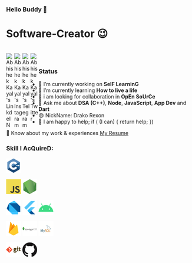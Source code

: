 ### Hello Buddy 👋
# Software-Creator 😉

<!-- ![]( https://visitor-badge.glitch.me/badge?page_id=fineanmol ) -->
<br>
<a href="https://www.linkedin.com/in/abhishek-kayal-drako/" target=blank>
  <img align="left" alt="Abhishek Kayal's LinkdeIN" width="22px" src="https://cdn.jsdelivr.net/npm/simple-icons@v3/icons/linkedin.svg" />
</a>
<a href="https://www.instagram.com/drako_rexon/" target=blank>
  <img align="left" alt="Abhishek Kayal's Instagram" width="22px" src="https://cdn.jsdelivr.net/npm/simple-icons@v3/icons/instagram.svg" />
</a>
<a href="https://t.me/Drako_Rexon">
  <img align="left" alt="Abhishek Kayal's Telegram" width="22px" src="https://cdn.jsdelivr.net/npm/simple-icons@v3/icons/telegram.svg" />
</a>
<a href="https://twitter.com/drako_rexon" target=blank>
  <img align="left" alt="Abhishek Kayal's Twitter" width="22px" src="https://cdn.jsdelivr.net/npm/simple-icons@v3/icons/twitter.svg" />
</a> 

<!-- **Drako-Rexon/Drako-Rexon** is a ✨ _special_ ✨ repository because its `README.md` (this file) appears on your GitHub profile. -->

<!-- Here are some ideas to get you started: -->
<!-- <br/>
<br/> -->

#
### Status
- 🔭 I’m currently working on **SelF LearninG**
- 🌱 I’m currently learning **How to live a life**
- 👯 i am looking for collaboration in **OpEn SoUrCe**
- 💬 Ask me about **DSA (C++)**, **Node**, **JavaScript**, **App Dev** and **Dart**
- 😄 NickName: Drako Rexon
- 💬 I am happy to help; if ( (I can) { return help; })

📄 Know about my work & experiences [My Resume](https://docs.google.com/document/d/1ALS4ANqZhA_vQNbhkTPUaVqbrOnN0mSs266vuSPZsIU/edit?usp=sharing)


### Skill I AcQuireD:
<!-- C++ -->
<code><img height="40" src="https://github.com/github/explore/blob/27902ec9ccc699a5ab02879344ba91a2c1033f6c/topics/cpp/cpp.png"></code>
<!-- JavaScript -->
<code><img height="40" src="https://github.com/github/explore/blob/27902ec9ccc699a5ab02879344ba91a2c1033f6c/topics/javascript/javascript.png"></code>
<code><img height="40" src="https://github.com/github/explore/blob/27902ec9ccc699a5ab02879344ba91a2c1033f6c/topics/nodejs/nodejs.png"></code>
<!-- Dart -->
<code><img height="40" src="https://github.com/github/explore/blob/27902ec9ccc699a5ab02879344ba91a2c1033f6c/topics/dart/dart.png"></code>
<code><img height="40" src="https://github.com/github/explore/blob/27902ec9ccc699a5ab02879344ba91a2c1033f6c/topics/flutter/flutter.png"></code>
<code><img height="40" src="https://github.com/github/explore/blob/27902ec9ccc699a5ab02879344ba91a2c1033f6c/topics/android/android.png"></code>
<!-- FireBase -->
<code><img height="40" src="https://github.com/github/explore/blob/27902ec9ccc699a5ab02879344ba91a2c1033f6c/topics/firebase/firebase.png"></code>
<code><img height="40" src="https://github.com/github/explore/blob/27902ec9ccc699a5ab02879344ba91a2c1033f6c/topics/mongodb/mongodb.png"></code>
<code><img height="40" src="https://github.com/github/explore/blob/27902ec9ccc699a5ab02879344ba91a2c1033f6c/topics/mysql/mysql.png"></code>
<!-- Git -->
<code><img height="40" src="https://github.com/github/explore/blob/27902ec9ccc699a5ab02879344ba91a2c1033f6c/topics/git/git.png"></code>
<code><img height="40" src="https://github.com/github/explore/blob/27902ec9ccc699a5ab02879344ba91a2c1033f6c/topics/github/github.png"></code>